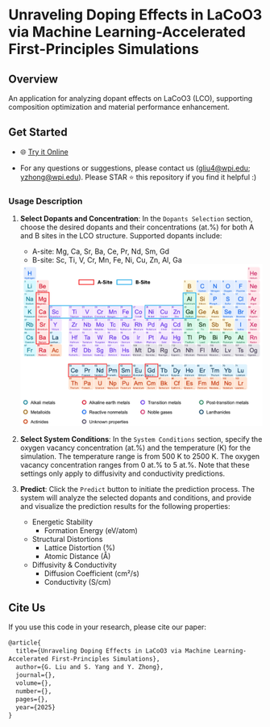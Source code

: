 # Unraveling Doping Effects in LaCoO3 via Machine Learning-Accelerated First-Principles Simulations


<!-- [![DOI](https://zenodo.org/badge/DOI/10.5281/zenodo.1234567.svg)](https://doi.org/10.5281/zenodo.1234567) -->

## Overview

An application for analyzing dopant effects on LaCoO3 (LCO), supporting composition optimization and material performance enhancement.

## Get Started

* 🌐 [Try it Online](https://lco-doper.streamlit.app/)

* For any questions or suggestions, please contact us (gliu4@wpi.edu; yzhong@wpi.edu). Please STAR  ⭐️ this repository if you find it helpful :)

### Usage Description

1. **Select Dopants and Concentration**: In the `Dopants Selection` section, choose the desired dopants and their concentrations (at.%) for both A and B sites in the LCO structure. Supported dopants include:
    - A-site: Mg, Ca, Sr, Ba, Ce, Pr, Nd, Sm, Gd
    - B-site: Sc, Ti, V, Cr, Mn, Fe, Ni, Cu, Zn, Al, Ga

    <div align=left><img src='./res/dopants_table.jpg' alt='' width=''/></div>

2. **Select System Conditions**: In the `System Conditions` section, specify the oxygen vacancy concentration (at.%) and the temperature (K) for the simulation. The temperature range is from 500 K to 2500 K. The oxygen vacancy concentration ranges from 0 at.% to 5 at.%. Note that these settings only apply to diffusivity and conductivity predictions.

3. **Predict**: Click the `Predict` button to initiate the prediction process. The system will analyze the selected dopants and conditions, and provide and visualize the prediction results for the following properties:
    - Energetic Stability
      - Formation Energy (eV/atom)
    - Structural Distortions
      - Lattice Distortion (%)
      - Atomic Distance (Å)
    - Diffusivity & Conductivity
      - Diffusion Coefficient (cm²/s)
      - Conductivity (S/cm)

## Cite Us
If you use this code in your research, please cite our paper:

```
@article{
  title={Unraveling Doping Effects in LaCoO3 via Machine Learning-Accelerated First-Principles Simulations},
  author={G. Liu and S. Yang and Y. Zhong},
  journal={},
  volume={},
  number={},
  pages={},
  year={2025}
}
```